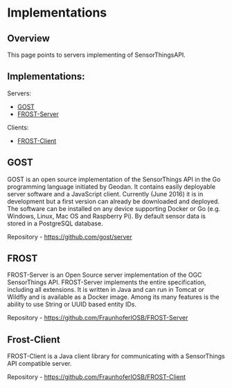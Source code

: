 # Implementations

## Overview

This page points to servers implementing of SensorThingsAPI.

## Implementations:

Servers:

* [GOST](#GOST)
* [FROST-Server](#FROST-Server)

Clients:
* [FROST-Client](#FROST-Client)

## GOST

GOST is an open source implementation of the SensorThings API in the Go programming language initiated by Geodan. It contains easily deployable server software and a JavaScript client. Currently (June 2016) it is in development but a first version can already be downloaded and deployed. The software can be installed on any device supporting Docker or Go (e.g. Windows, Linux, Mac OS and Raspberry Pi). By default sensor data is stored in a PostgreSQL database. 

Repository - https://github.com/gost/server 

## FROST

FROST-Server is an Open Source server implementation of the OGC SensorThings API. FROST-Server implements the entire specification, including all extensions. It is written in Java and can run in Tomcat or Wildfly and is available as a Docker image. Among its many features is the ability to use String or UUID based entity IDs. 

Repository - https://github.com/FraunhoferIOSB/FROST-Server

## Frost-Client

FROST-Client is a Java client library for communicating with a SensorThings API compatible server. 

Repository - https://github.com/FraunhoferIOSB/FROST-Client
